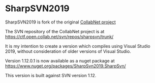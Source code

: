 # SharpSVN2019

SharpSVN2019 is fork of the original [CollabNet project](https://sharpsvn.open.collab.net/)

The SVN repository of the CollabNet project is at  
https://ctf.open.collab.net/svn/repos/sharpsvn/trunk/

It is my intention to create a version which compiles using Visual Studio 2019, without consideration of older versions of Visual Studio.

Version 1.12.0.1 is now available as a nuget package at  
https://www.nuget.org/packages/SharpSvn2019.SharpSvn/

This version is built against SVN version 1.12.
